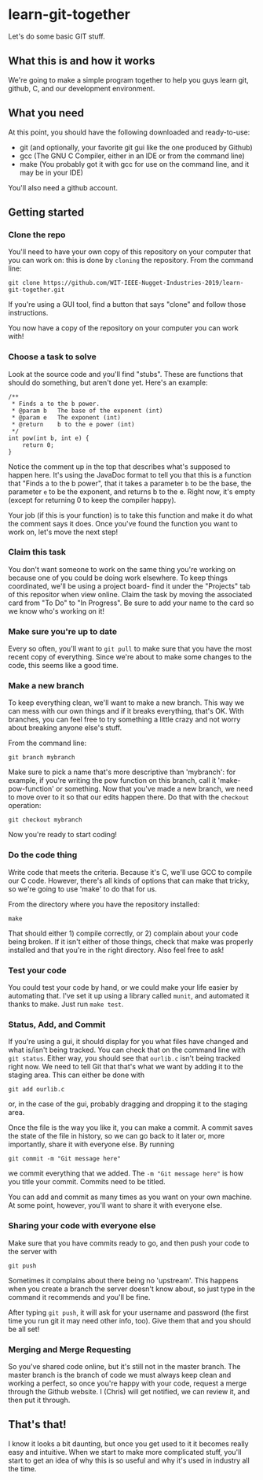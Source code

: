 # learn-git-together
Let's do some basic GIT stuff.

## What this is and how it works
We're going to make a simple program together to help you guys learn git, github, C, and our development environment.

## What you need
At this point, you should have the following downloaded and ready-to-use:
- git (and optionally, your favorite git gui like the one produced by Github)
- gcc (The GNU C Compiler, either in an IDE or from the command line)
- make (You probably got it with gcc for use on the command line, and it may be in your IDE)

You'll also need a github account.

## Getting started
### Clone the repo
You'll need to have your own copy of this repository on your computer that you can work on: this is done by `cloning` the repository. From the command line:
```
git clone https://github.com/WIT-IEEE-Nugget-Industries-2019/learn-git-together.git
```

If you're using a GUI tool, find a button that says "clone" and follow those instructions. 

You now have a copy of the repository on your computer you can work with!

### Choose a task to solve
Look at the source code and you'll find "stubs". These are functions that should do something, but aren't done yet. Here's an example:

```
/**
 * Finds a to the b power.
 * @param b   The base of the exponent (int)
 * @param e   The exponent (int)
 * @return    b to the e power (int)
 */
int pow(int b, int e) {
    return 0;
}
```

Notice the comment up in the top that describes what's supposed to happen here. It's using the JavaDoc format to tell you that this is a function that "Finds a to the b power", that it takes a parameter `b` to be the base, the parameter `e` to be the exponent, and returns b to the e. Right now, it's empty (except for returning 0 to keep the compiler happy).

Your job (if this is your function) is to take this function and make it do what the comment says it does. Once you've found the function you want to work on, let's move the next step!

### Claim this task
You don't want someone to work on the same thing you're working on because one of you could be doing work elsewhere. To keep things coordinated, we'll be using a project board- find it under the "Projects" tab of this repositor when view online. Claim the task by moving the associated card from "To Do" to "In Progress". Be sure to add your name to the card so we know who's working on it!

### Make sure you're up to date
Every so often, you'll want to `git pull` to make sure that you have the most recent copy of everything. Since we're about to make some changes to the code, this seems like a good time.

### Make a new branch
To keep everything clean, we'll want to make a new branch. This way we can mess with our own things and if it breaks everything, that's OK. With branches, you can feel free to try something a little crazy and not worry about breaking anyone else's stuff.

From the command line:
```
git branch mybranch
```

Make sure to pick a name that's more descriptive than 'mybranch': for example, if you're writing the pow function on this branch, call it 'make-pow-function' or something. Now that you've made a new branch, we need to move over to it so that our edits happen there. Do that with the `checkout` operation:

```
git checkout mybranch
```

Now you're ready to start coding!

### Do the code thing
Write code that meets the criteria. Because it's C, we'll use GCC to compile our C code. However, there's all kinds of options that can make that tricky, so we're going to use 'make' to do that for us.

From the directory where you have the repository installed:
```
make
```

That should either 1) compile correctly, or 2) complain about your code being broken. If it isn't either of those things, check that make was properly installed and that you're in the right directory. Also feel free to ask!

### Test your code
You could test your code by hand, or we could make your life easier by automating that. I've set it up using a library called `munit`, and automated it thanks to make. Just run `make test`.

### Status, Add, and Commit
If you're using a gui, it should display for you what files have changed and what is/isn't being tracked. You can check that on the command line with `git status`. Either way, you should see that `ourlib.c` isn't being tracked right now. We need to tell Git that that's what we want by adding it to the staging area. This can either be done with 
```
git add ourlib.c
```

or, in the case of the gui, probably dragging and dropping it to the staging area.

Once the file is the way you like it, you can make a commit. A commit saves the state of the file in history, so we can go back to it later or, more importantly, share it with everyone else. By running
```
git commit -m "Git message here"
```

we commit everything that we added. The `-m "Git message here"` is how you title your commit. Commits need to be titled.

You can add and commit as many times as you want on your own machine. At some point, however, you'll want to share it with everyone else.

### Sharing your code with everyone else
Make sure that you have commits ready to go, and then push your code to the server with
```
git push
```
Sometimes it complains about there being no 'upstream'. This happens when you create a branch the server doesn't know about, so just type in the command it recommends and you'll be fine.

After typing `git push`, it will ask for your username and password (the first time you run git it may need other info, too). Give them that and you should be all set!

### Merging and Merge Requesting
So you've shared code online, but it's still not in the master branch. The master branch is the branch of code we must always keep clean and working a perfect, so once you're happy with your code, request a merge through the Github website. I (Chris) will get notified, we can review it, and then put it through.

## That's that!
I know it looks a bit daunting, but once you get used to it it becomes really easy and intuitive. When we start to make more complicated stuff, you'll start to get an idea of why this is so useful and why it's used in industry all the time.



